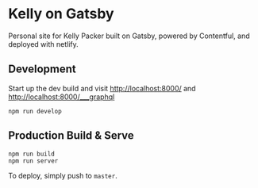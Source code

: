 # Kelly on Gatsby

Personal site for Kelly Packer built on Gatsby, powered by Contentful, and deployed with netlify.
## Development

Start up the dev build and visit [http://localhost:8000/](http://localhost:8000/) and [http://localhost:8000/___graphql](http://localhost:8000/___graphql)

```shell
npm run develop
```

## Production Build & Serve
```
npm run build
npm run server
```

To deploy, simply push to `master`.